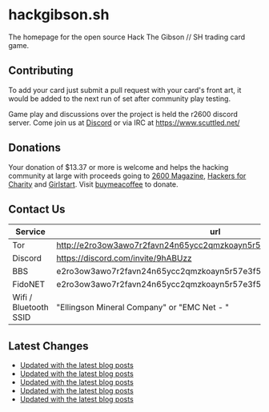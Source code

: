 # hackgibson.sh
The homepage for the open source Hack The Gibson // SH trading card game.


## Contributing

To add your card just submit a pull request with your card's front art, it would be added to the next run of set after community play testing.

Game play and discussions over the project is held the r2600 discord server. Come join us at [Discord](https://discord.com/invite/9hABUzz) or via IRC at https://www.scuttled.net/


## Donations

Your donation of $13.37 or more is welcome and helps the hacking community at large with proceeds going to [2600 Magazine](https://2600.com/), [Hackers for Charity](https://hackersforcharity.org) and [Girlstart](https://girlstart.org).  Visit [buymeacoffee](https://www.buymeacoffee.com/hackgibson.sh) to donate.


## Contact Us

Service | url
-|-
Tor | http://e2ro3ow3awo7r2favn24n65ycc2qmzkoayn5r57e3f56nvjwdcgg32ad.onion
Discord | https://discord.com/invite/9hABUzz
BBS | e2ro3ow3awo7r2favn24n65ycc2qmzkoayn5r57e3f56nvjwdcgg32ad.onion:23
FidoNET | e2ro3ow3awo7r2favn24n65ycc2qmzkoayn5r57e3f56nvjwdcgg32ad.onion:24554
Wifi / Bluetooth SSID | "Ellingson Mineral Company" or "EMC Net - <fidonet address>"

## Latest Changes
<!-- BLOG-POST-LIST:START -->
- [Updated with the latest blog posts](https://github.com/DFW2600/hackgibson.sh/commit/0c32bbdd4a14f6e414cde06f7a68c7c94aa17f2c)
- [Updated with the latest blog posts](https://github.com/DFW2600/hackgibson.sh/commit/af5ee51eb69f23b6be3765c44046a794714f8aba)
- [Updated with the latest blog posts](https://github.com/DFW2600/hackgibson.sh/commit/89584819d62bf37cea74de40433aca7eef51b33f)
- [Updated with the latest blog posts](https://github.com/DFW2600/hackgibson.sh/commit/2dfaa05d1cdb4884a4d71aa2e4462b1f8c83bc0a)
- [Updated with the latest blog posts](https://github.com/DFW2600/hackgibson.sh/commit/7c0d2254145b0c252e216a604691e8feac376e04)
<!-- BLOG-POST-LIST:END -->
